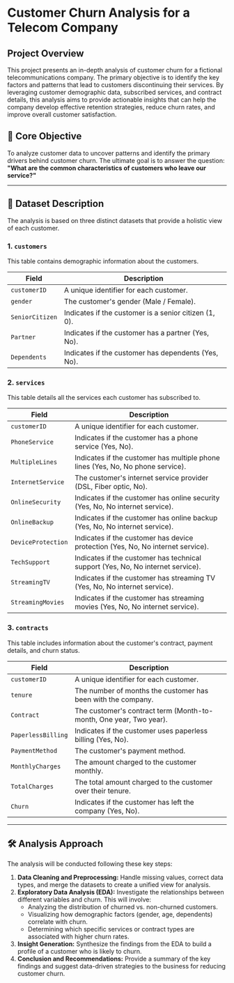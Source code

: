 # Customer Churn Analysis for a Telecom Company

## Project Overview

This project presents an in-depth analysis of customer churn for a fictional telecommunications company. The primary objective is to identify the key factors and patterns that lead to customers discontinuing their services. By leveraging customer demographic data, subscribed services, and contract details, this analysis aims to provide actionable insights that can help the company develop effective retention strategies, reduce churn rates, and improve overall customer satisfaction.

## 🎯 Core Objective

To analyze customer data to uncover patterns and identify the primary drivers behind customer churn. The ultimate goal is to answer the question: **"What are the common characteristics of customers who leave our service?"**

---

## 💾 Dataset Description

The analysis is based on three distinct datasets that provide a holistic view of each customer.

### 1. `customers`

This table contains demographic information about the customers.

| Field          | Description                                           |
|----------------|-------------------------------------------------------|
| `customerID`   | A unique identifier for each customer.                |
| `gender`       | The customer's gender (Male / Female).                |
| `SeniorCitizen`| Indicates if the customer is a senior citizen (1, 0). |
| `Partner`      | Indicates if the customer has a partner (Yes, No).    |
| `Dependents`   | Indicates if the customer has dependents (Yes, No).   |


### 2. `services`

This table details all the services each customer has subscribed to.

| Field            | Description                                                            |
|------------------|------------------------------------------------------------------------|
| `customerID`     | A unique identifier for each customer.                                 |
| `PhoneService`   | Indicates if the customer has a phone service (Yes, No).               |
| `MultipleLines`  | Indicates if the customer has multiple phone lines (Yes, No, No phone service). |
| `InternetService`| The customer's internet service provider (DSL, Fiber optic, No).       |
| `OnlineSecurity` | Indicates if the customer has online security (Yes, No, No internet service). |
| `OnlineBackup`   | Indicates if the customer has online backup (Yes, No, No internet service). |
| `DeviceProtection`| Indicates if the customer has device protection (Yes, No, No internet service). |
| `TechSupport`    | Indicates if the customer has technical support (Yes, No, No internet service). |
| `StreamingTV`    | Indicates if the customer has streaming TV (Yes, No, No internet service). |
| `StreamingMovies`| Indicates if the customer has streaming movies (Yes, No, No internet service). |


### 3. `contracts`

This table includes information about the customer's contract, payment details, and churn status.

| Field           | Description                                                        |
|-----------------|--------------------------------------------------------------------|
| `customerID`    | A unique identifier for each customer.                             |
| `tenure`        | The number of months the customer has been with the company.       |
| `Contract`      | The customer's contract term (Month-to-month, One year, Two year). |
| `PaperlessBilling` | Indicates if the customer uses paperless billing (Yes, No).     |
| `PaymentMethod` | The customer's payment method.                                     |
| `MonthlyCharges`| The amount charged to the customer monthly.                        |
| `TotalCharges`  | The total amount charged to the customer over their tenure.        |
| `Churn`         | Indicates if the customer has left the company (Yes, No).          |

---

## 🛠️ Analysis Approach

The analysis will be conducted following these key steps:

1.  **Data Cleaning and Preprocessing:** Handle missing values, correct data types, and merge the datasets to create a unified view for analysis.
2.  **Exploratory Data Analysis (EDA):** Investigate the relationships between different variables and churn. This will involve:
    * Analyzing the distribution of churned vs. non-churned customers.
    * Visualizing how demographic factors (gender, age, dependents) correlate with churn.
    * Determining which specific services or contract types are associated with higher churn rates.
3.  **Insight Generation:** Synthesize the findings from the EDA to build a profile of a customer who is likely to churn.
4.  **Conclusion and Recommendations:** Provide a summary of the key findings and suggest data-driven strategies to the business for reducing customer churn.